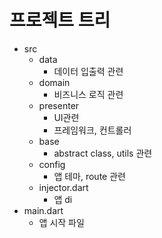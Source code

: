 # 프로젝트 트리
- src
	- data
		- 데이터 입출력 관련
	- domain
		- 비즈니스 로직 관련
	- presenter
		- UI관련
		- 프레임워크, 컨트롤러
	- base
		- abstract class, utils 관련
	- config
		- 앱 테마, route 관련
	- injector.dart
		- 앱 di
- main.dart
	- 앱 시작 파일
